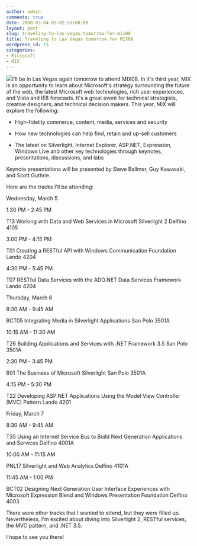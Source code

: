```yaml
---
author: admin
comments: true
date: 2008-03-04 03:02:53+00:00
layout: post
slug: traveling-to-las-vegas-tomorrow-for-mix08
title: Traveling to Las Vegas tomorrow for MIX08
wordpress_id: 15
categories:
- Microsoft
- MIX
---
```














![](http://images.wadewegner.com/wordpress/content/binary/Mix08.jpg)I'll be in Las Vegas again tomorrow to attend MIX08. In it's third year, MIX is an opportunity to learn about Microsoft's strategy surrounding the future of the web, the latest Microsoft web technologies, rich user experiences, and Vista and IE8 forecasts. It's a great event for technical strategists, creative designers, and technical decision makers. This year, MIX will explore the following:






  * High-fidelity commerce, content, media, services and security

  * How new technologies can help find, retain and up-sell customers

  * The latest on Silverlight, Internet Explorer, ASP.NET, Expression, Windows Live and other key technologies through keynotes, presentations, discussions, and labs 



Keynote presentations will be presented by Steve Ballmer, Guy Kawasaki, and Scott Guthrie.




Here are the tracks I'll be attending:







Wednesday, March 5










1:30 PM - 2:45 PM 











T13 Working with Data and Web Services in Microsoft Silverlight 2 Delfino 4105







3:00 PM - 4:15 PM 











T01 Creating a RESTful API with Windows Communication Foundation Lando 4204







4:30 PM - 5:45 PM 











T07 RESTful Data Services with the ADO.NET Data Services Framework Lando 4204



  






Thursday, March 6










8:30 AM - 9:45 AM 











BCT05 Integrating Media in Silverlight Applications San Polo 3501A







10:15 AM - 11:30 AM 











T26 Building Applications and Services with .NET Framework 3.5 San Polo 3501A







2:30 PM - 3:45 PM 











B01 The Business of Microsoft Silverlight San Polo 3501A







4:15 PM - 5:30 PM 











T22 Developing ASP.NET Applications Using the Model View Controller (MVC) Pattern Lando 4201



  






Friday, March 7










8:30 AM - 9:45 AM 











T35 Using an Internet Service Bus to Build Next Generation Applications and Services Delfino 4001A







10:00 AM - 11:15 AM 











PNL17 Silverlight and Web Analytics Delfino 4101A







11:45 AM - 1:00 PM 











BCT02 Designing Next Generation User Interface Experiences with Microsoft Expression Blend and Windows Presentation Foundation Delfino 4003






There were other tracks that I wanted to attend, but they were filled up. Nevertheless, I'm excited about diving into Silverlight 2, RESTful services, the MVC pattern, and .NET 3.5.




I hope to see you there!
